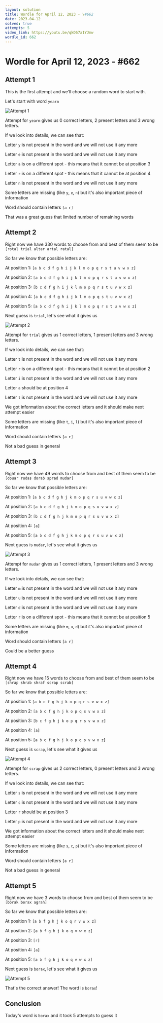 ```yaml
---
layout: solution
title: Wordle for April 12, 2023 - \#662
date: 2023-04-12
solved: true
attempts: 5
video_link: https://youtu.be/qkD67a1YJmw
wordle_id: 662
---
```


# Wordle for April 12, 2023 - \#662

## Attempt 1

This is the first attempt and we'll choose a random word to start with.

Let's start with word `yearn`

![Attempt 1](2023-04-12/attempt-1.png)

Attempt for `yearn` gives us 0 correct letters, 2 present letters and 3 wrong letters.

If we look into details, we can see that:

Letter `y` is not present in the word and we will not use it any more

Letter `e` is not present in the word and we will not use it any more

Letter `a` is on a different spot - this means that it cannot be at position 3

Letter `r` is on a different spot - this means that it cannot be at position 4

Letter `n` is not present in the word and we will not use it any more

Some letters are missing (like `y`, `e`, `n`) but it's also important piece of information

Word should contain letters `[a r]`

That was a great guess that limited number of remaining words



## Attempt 2

Right now we have 330 words to choose from and best of them seem to be `[rotal trial altar artal ratal]`

So far we know that possible letters are:

At position 1: `[a b c d f g h i j k l m o p q r s t u v w x z]`

At position 2: `[a b c d f g h i j k l m o p q r s t u v w x z]`

At position 3: `[b c d f g h i j k l m o p q r s t u v w x z]`

At position 4: `[a b c d f g h i j k l m o p q s t u v w x z]`

At position 5: `[a b c d f g h i j k l m o p q r s t u v w x z]`

Next guess is `trial`, let's see what it gives us

![Attempt 2](2023-04-12/attempt-2.png)

Attempt for `trial` gives us 1 correct letters, 1 present letters and 3 wrong letters.

If we look into details, we can see that:

Letter `t` is not present in the word and we will not use it any more

Letter `r` is on a different spot - this means that it cannot be at position 2

Letter `i` is not present in the word and we will not use it any more

Letter `a` should be at position 4

Letter `l` is not present in the word and we will not use it any more

We got information about the correct letters and it should make next attempt easier

Some letters are missing (like `t`, `i`, `l`) but it's also important piece of information

Word should contain letters `[a r]`

Not a bad guess in general



## Attempt 3

Right now we have 49 words to choose from and best of them seem to be `[douar rudas dorab sprad mudar]`

So far we know that possible letters are:

At position 1: `[a b c d f g h j k m o p q r s u v w x z]`

At position 2: `[a b c d f g h j k m o p q s u v w x z]`

At position 3: `[b c d f g h j k m o p q r s u v w x z]`

At position 4: `[a]`

At position 5: `[a b c d f g h j k m o p q r s u v w x z]`

Next guess is `mudar`, let's see what it gives us

![Attempt 3](2023-04-12/attempt-3.png)

Attempt for `mudar` gives us 1 correct letters, 1 present letters and 3 wrong letters.

If we look into details, we can see that:

Letter `m` is not present in the word and we will not use it any more

Letter `u` is not present in the word and we will not use it any more

Letter `d` is not present in the word and we will not use it any more

Letter `r` is on a different spot - this means that it cannot be at position 5

Some letters are missing (like `m`, `u`, `d`) but it's also important piece of information

Word should contain letters `[a r]`

Could be a better guess



## Attempt 4

Right now we have 15 words to choose from and best of them seem to be `[shrap shrab shraf scrap scrab]`

So far we know that possible letters are:

At position 1: `[a b c f g h j k o p q r s v w x z]`

At position 2: `[a b c f g h j k o p q s v w x z]`

At position 3: `[b c f g h j k o p q r s v w x z]`

At position 4: `[a]`

At position 5: `[a b c f g h j k o p q s v w x z]`

Next guess is `scrap`, let's see what it gives us

![Attempt 4](2023-04-12/attempt-4.png)

Attempt for `scrap` gives us 2 correct letters, 0 present letters and 3 wrong letters.

If we look into details, we can see that:

Letter `s` is not present in the word and we will not use it any more

Letter `c` is not present in the word and we will not use it any more

Letter `r` should be at position 3

Letter `p` is not present in the word and we will not use it any more

We got information about the correct letters and it should make next attempt easier

Some letters are missing (like `s`, `c`, `p`) but it's also important piece of information

Word should contain letters `[a r]`

Not a bad guess in general



## Attempt 5

Right now we have 3 words to choose from and best of them seem to be `[borak borax agrah]`

So far we know that possible letters are:

At position 1: `[a b f g h j k o q r v w x z]`

At position 2: `[a b f g h j k o q v w x z]`

At position 3: `[r]`

At position 4: `[a]`

At position 5: `[a b f g h j k o q v w x z]`

Next guess is `borax`, let's see what it gives us

![Attempt 5](2023-04-12/attempt-5.png)

That's the correct answer! The word is `borax`!

## Conclusion

Today's word is `borax` and it took 5 attempts to guess it

